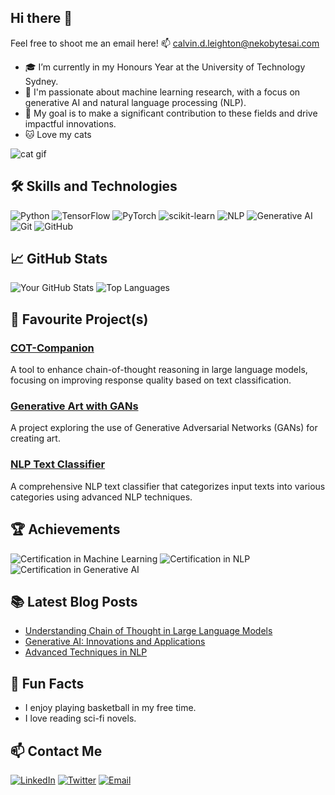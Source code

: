 ## Hi there 👋

Feel free to shoot me an email here!
📫 [calvin.d.leighton@nekobytesai.com](mailto:calvin.d.leighton@nekobytesai.com)

- 🎓 I’m currently in my Honours Year at the University of Technology Sydney.
- 🤖 I'm passionate about machine learning research, with a focus on generative AI and natural language processing (NLP).
- 🌟 My goal is to make a significant contribution to these fields and drive impactful innovations.
- 🐱 Love my cats

![cat gif](https://github.com/cl-117/cl-117/assets/72725446/fd1de39f-3994-4485-b584-925f56f5b972)

## 🛠️ Skills and Technologies

![Python](https://img.shields.io/badge/-Python-000?&logo=Python)
![TensorFlow](https://img.shields.io/badge/-TensorFlow-000?&logo=TensorFlow)
![PyTorch](https://img.shields.io/badge/-PyTorch-000?&logo=PyTorch)
![scikit-learn](https://img.shields.io/badge/-scikit--learn-000?&logo=scikit-learn)
![NLP](https://img.shields.io/badge/-NLP-000?&logo=nlp)
![Generative AI](https://img.shields.io/badge/-Generative%20AI-000?&logo=ai)
![Git](https://img.shields.io/badge/-Git-000?&logo=Git)
![GitHub](https://img.shields.io/badge/-GitHub-000?&logo=GitHub)

## 📈 GitHub Stats

![Your GitHub Stats](https://github-readme-stats.vercel.app/api?username=nekovin&show_icons=true&hide_border=true)
![Top Languages](https://github-readme-stats.vercel.app/api/top-langs/?username=nekovin&layout=compact)

## 🔧 Favourite Project(s)

### [COT-Companion](https://github.com/nekovin/COT-Companion)
A tool to enhance chain-of-thought reasoning in large language models, focusing on improving response quality based on text classification.

### [Generative Art with GANs](https://github.com/nekovin/Generative-Art-GANs)
A project exploring the use of Generative Adversarial Networks (GANs) for creating art.

### [NLP Text Classifier](https://github.com/nekovin/NLP-Text-Classifier)
A comprehensive NLP text classifier that categorizes input texts into various categories using advanced NLP techniques.

## 🏆 Achievements

![Certification in Machine Learning](https://img.shields.io/badge/Certification-Machine%20Learning-blue)
![Certification in NLP](https://img.shields.io/badge/Certification-NLP-blue)
![Certification in Generative AI](https://img.shields.io/badge/Certification-Generative%20AI-blue)

## 📚 Latest Blog Posts

- [Understanding Chain of Thought in Large Language Models](https://your-blog.com/understanding-chain-of-thought)
- [Generative AI: Innovations and Applications](https://your-blog.com/generative-ai-innovations)
- [Advanced Techniques in NLP](https://your-blog.com/advanced-nlp-techniques)

## 🏀 Fun Facts

- I enjoy playing basketball in my free time.
- I love reading sci-fi novels.

## 📫 Contact Me

[![LinkedIn](https://img.shields.io/badge/-LinkedIn-blue?&logo=LinkedIn)](https://www.linkedin.com/in/your-username/)
[![Twitter](https://img.shields.io/badge/-Twitter-blue?&logo=Twitter)](https://twitter.com/your-username)
[![Email](https://img.shields.io/badge/-Email-blue?&logo=Gmail)](mailto:calvin.d.leighton@nekobytesai.com)
